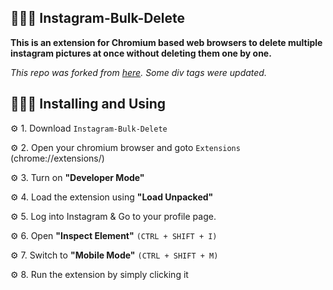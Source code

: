 ## 👨🏽‍💻 Instagram-Bulk-Delete
__This is an extension for Chromium based web browsers to delete multiple instagram pictures at once without deleting them one by one.__

_This repo was forked from [here](https://github.com/NARCOTIC/Instagram-Bulk-Delete). Some div tags were updated._

## 👨🏽‍💻 Installing and Using
⚙️ 1. Download ```Instagram-Bulk-Delete```

⚙️ 2. Open your chromium browser and goto ```Extensions``` (chrome://extensions/)

⚙️ 3. Turn on __"Developer Mode"__

⚙️ 4. Load the extension using __"Load Unpacked"__

⚙️ 5. Log into Instagram & Go to your profile page.

⚙️ 6. Open __"Inspect Element"__ ```(CTRL + SHIFT + I)```

⚙️ 7. Switch to __"Mobile Mode"__ ```(CTRL + SHIFT + M)```

⚙️ 8. Run the extension by simply clicking it
